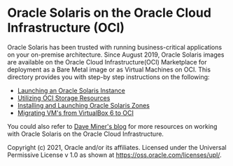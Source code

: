 # Oracle Solaris on the Oracle Cloud Infrastructure (OCI)

Oracle Solaris has been trusted with running business-critical applications on your on-premise architecture. Since August 2019, Oracle Solaris images are available on the Oracle Cloud Infrastructure(OCI) Marketplace for deployment as a Bare Metal image or as Virtual Machines on OCI. This directory provides you with step-by step instructions on the following:

- [Launching an Oracle Solaris Instance](01_Launch_Instance)
- [Utilizing OCI Storage Resources](02_Block_Storage)
- [Installing and Launching Oracle Solaris Zones](03_Oracle_Solaris_Zones)
- [Migrating VM's from VirtualBox 6 to OCI](04_VirtualBox_to_OCI)

You could also refer to [Dave Miner's blog](https://blogs.oracle.com/author/dave-miner) for more resources on working with Oracle Solaris on the Oracle Cloud Infrastructure. 



Copyright (c) 2021, Oracle and/or its affiliates. Licensed under the Universal Permissive License v 1.0 as shown at https://oss.oracle.com/licenses/upl/. 

